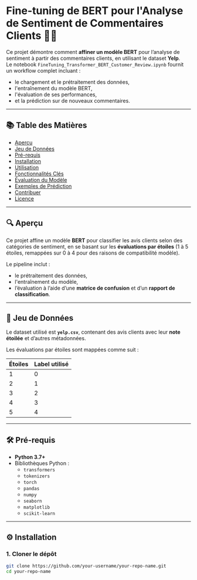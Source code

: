 # Fine-tuning de BERT pour l'Analyse de Sentiment de Commentaires Clients 📝💬

Ce projet démontre comment **affiner un modèle BERT** pour l’analyse de sentiment à partir des commentaires clients, en utilisant le dataset **Yelp**.  
Le notebook `FineTuning_Transformer_BERT_Customer_Review.ipynb` fournit un workflow complet incluant :

- le chargement et le prétraitement des données,  
- l'entraînement du modèle BERT,  
- l'évaluation de ses performances,  
- et la prédiction sur de nouveaux commentaires.

---

## 📚 Table des Matières

- [Aperçu](#aperçu)
- [Jeu de Données](#jeu-de-données)
- [Pré-requis](#pré-requis)
- [Installation](#installation)
- [Utilisation](#utilisation)
- [Fonctionnalités Clés](#fonctionnalités-clés)
- [Évaluation du Modèle](#évaluation-du-modèle)
- [Exemples de Prédiction](#exemples-de-prédiction)
- [Contribuer](#contribuer)
- [Licence](#licence)

---

## 🔍 Aperçu

Ce projet affine un modèle **BERT** pour classifier les avis clients selon des catégories de sentiment, en se basant sur les **évaluations par étoiles** (1 à 5 étoiles, remappées sur 0 à 4 pour des raisons de compatibilité modèle).

Le pipeline inclut :
- le prétraitement des données,
- l'entraînement du modèle,
- l’évaluation à l’aide d’une **matrice de confusion** et d’un **rapport de classification**.

---

## 🧾 Jeu de Données

Le dataset utilisé est **`yelp.csv`**, contenant des avis clients avec leur **note étoilée** et d’autres métadonnées.

Les évaluations par étoiles sont mappées comme suit :

| Étoiles | Label utilisé |
|---------|----------------|
| 1       | 0              |
| 2       | 1              |
| 3       | 2              |
| 4       | 3              |
| 5       | 4              |

---

## 🛠️ Pré-requis

- **Python 3.7+**
- Bibliothèques Python :
  - `transformers`
  - `tokenizers`
  - `torch`
  - `pandas`
  - `numpy`
  - `seaborn`
  - `matplotlib`
  - `scikit-learn`

---

## ⚙️ Installation

### 1. Cloner le dépôt

```bash
git clone https://github.com/your-username/your-repo-name.git
cd your-repo-name

